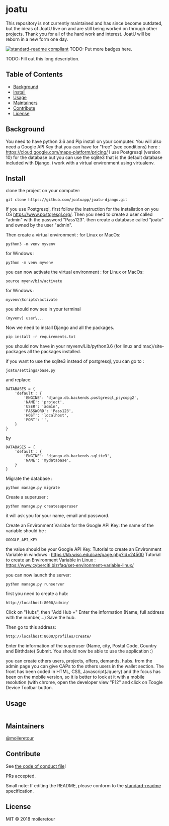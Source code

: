 # joatu

This repository is not currently maintained and has since become outdated, but the ideas of JoatU live on and are still being worked on through other projects. Thank you for all of the hard work and interest. JoatU will be reborn in a new form one day.

[![standard-readme compliant](https://img.shields.io/badge/standard--readme-OK-green.svg?style=flat-square)](https://github.com/RichardLitt/standard-readme)
TODO: Put more badges here.


TODO: Fill out this long description.

## Table of Contents

- [Background](#background)
- [Install](#install)
- [Usage](#usage)
- [Maintainers](#maintainers)
- [Contribute](#contribute)
- [License](#license)

## Background
You need to have python 3.6 and Pip install on your computer. You will also need a Google API Key that you can have for "free" (see conditions) here : https://cloud.google.com/maps-platform/pricing/
I use Postgresql (version 10) for the database but you can use the sqlite3 that is the default database included with Django.
i work with a virtual environment using virtualenv.

## Install
clone the project on your computer:
```
git clone https://github.com/joatuapp/joatu-django.git
```

If you use Postgresql, first follow the instruction for the installation on you OS https://www.postgresql.org/. 
Then you need to create a user called "admin" with the password "Pass123".
then create a database called "joatu" and owned by the user "admin".

Then create a virtual environment :
for Linux or MacOs:
```
python3 -m venv myvenv
```
for Windows :
```
python -m venv myvenv
```

you can now activate the virtual environment :
for Linux or MacOs:
```
source myenv/bin/activate
```
for Windows :
```
myvenv\Scripts\activate
```

you should now see in your terminal
```
(myvenv) user\...
```

Now we need to install Django and all the packages. 
```
pip install -r requirements.txt
```

you should now have in your myvenv/Lib/python3.6 (for linux and mac)/site-packages all the packages installed.


if you want to use the sqlite3 instead of postgresql, you can go to :
```
joatu/settings/base.py
```
and replace:
```
DATABASES = {
    'default': {
        'ENGINE': 'django.db.backends.postgresql_psycopg2',
        'NAME': 'project',
        'USER': 'admin',
        'PASSWORD': 'Pass123',
        'HOST': 'localhost',
        'PORT': '',
    }
}
```
by 
```
DATABASES = {
    'default': {
        'ENGINE': 'django.db.backends.sqlite3',
        'NAME': 'mydatabase',
    }
}
```
Migrate the database :
```
python manage.py migrate
```

Create a superuser :
```
python manage.py createsuperuser
```
it will ask you for your name, email and password.

Create an Environment Variabe for the Google API Key:
the name of the variable should be :
```
GOOGLE_API_KEY
```
the value should be your Google API Key.
Tutorial to create an Environment Variable in windows : https://kb.wisc.edu/cae/page.php?id=24500
Tutorial to create an Environment Variable in Linux : https://www.cyberciti.biz/faq/set-environment-variable-linux/

you can now launch the server:
```
python manage.py runserver
```

first you need to create a hub:
```
http://localhost:8000/admin/
```

Click on "Hubs", then "Add Hub +"
Enter the information (Name, full address with the number,...)
Save the hub.

Then go to this address:
```
http://localhost:8000/profiles/create/
```

Enter the information of the superuser (Name, city, Postal Code, Country and Birthdate)
Submit.
You should now be able to use the application :)


you can create others users, projects, offers, demands, hubs. 
from the admin page you can give CAPs to the others users in the wallet section.
The front has been coded in HTML, CSS, Javascript(Jquery) and the focus has been on the mobile version, so it is better to look at it with a mobile resolution (with chrome, open the developer view "F12" and click on Toogle Device Toolbar button.

## Usage

```
```

## Maintainers

[@moileretour](https://github.com/moileretour)

## Contribute

See [the code of conduct file](CODE_OF_CONDUCT.md)!

PRs accepted.

Small note: If editing the README, please conform to the [standard-readme](https://github.com/RichardLitt/standard-readme) specification.

## License

MIT © 2018 moileretour
